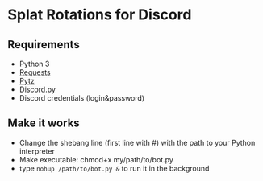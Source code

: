 # Splat Rotations for Discord

## Requirements
- Python 3
- [Requests](https://github.com/kennethreitz/requests)
- [Pytz](http://pytz.sourceforge.net/)
- [Discord.py](https://github.com/Rapptz/discord.py)
- Discord credentials (login&password)

## Make it works
* Change the shebang line (first line with #) with the path to your Python interpreter
* Make executable: chmod+x my/path/to/bot.py
* type <code>nohup /path/to/bot.py &</code> to run it in the background

